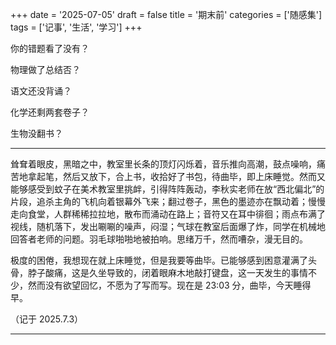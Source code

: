 +++
date = '2025-07-05'
draft = false
title = '期末前'
categories = ['随感集']
tags = ['记事', '生活', '学习']
+++

你的错题看了没有？

物理做了总结否？

语文还没背诵？

化学还剩两套卷子？

生物没翻书？



---

耸耷着眼皮，黑暗之中，教室里长条的顶灯闪烁着，音乐推向高潮，鼓点噪响，痛苦地拿起笔，然后又放下，合上书，收拾好了书包，待曲毕，即上床睡觉。然而又能够感受到蚊子在美术教室里挑衅，引得阵阵轰动，李秋实老师在放“西北偏北”的片段，追杀主角的飞机向着银幕外飞来；翻过卷子，黑色的墨迹亦在飘动着；慢慢走向食堂，人群稀稀拉拉地，散布而涌动在路上；音符又在耳中徘徊；雨点布满了视线，随机落下，发出唰唰的噪声，闷湿；气球在教室后面爆了炸，同学在机械地回答者老师的问题。羽毛球啪啪地被拍响。思绪万千，然而嘈杂，漫无目的。

极度的困倦，我想现在就上床睡觉，但是我要等曲毕。已能够感到困意灌满了头骨，脖子酸痛，这是久坐导致的，闭着眼麻木地敲打键盘，这一天发生的事情不少，然而没有欲望回忆，不愿为了写而写。现在是 23:03 分，曲毕，今天睡得早。

（记于 2025.7.3）

---

